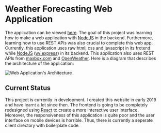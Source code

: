 # Weather Forecasting Web Application
The application can be viewed [here](https://khara-weather-website.herokuapp.com/). The goal of this project was learning how to make a web application with [NodeJS](https://nodejs.org/en/)
in the backend. Furthermore, learning how to use REST APIs was also crucial to complete this web app. Currently, this application uses raw html, css and javascript in its frotend
while [NodeJS](https://nodejs.org/en/) ([w/ express](https://expressjs.com/)) in its backend. This application also uses REST APIs from [maxbox.com](https://www.mapbox.com/)
and [OpenWeather](https://openweathermap.org/). Here is a diagram that describes the architecture of the application:

![Web Application's Architecture](https://i.ibb.co/y6Rwpg2/Weather-app-architecture.png)

## Current Status
This project is currently in development. I created this website in early 2019 and have learnt a lot since then. The frontend is going to be completely redesigned using 
[React](https://reactjs.org/) to create a more interactive user interface. Moreover, the responsiveness of this application is quite poor and the user interface on mobile 
devices is horrible. Thus, there is currently a seperate client directory with boilerplate code. 
